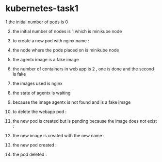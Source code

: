 ﻿# kubernetes-task1

1.the initial number of pods is 0  



2. the initial number of nodes is 1 which is minikube node 



3. to create a new pod with nginx name :




















4. the node where the pods placed on is minikube node 

  

5. the agentx image is a fake image 


 


6. the number of containers in web app is 2 , one is done and the second is fake




7. the images used is nginx 



8. the state of agentx is waiting 











9. because the image agentx is not found and is a fake image

10. to delete the webapp pod :


11. the new pod is created but is pending because the image does not exist :




12. the new image is created with the new name :




13. the new pod created :

 
14. the pod deleted :


